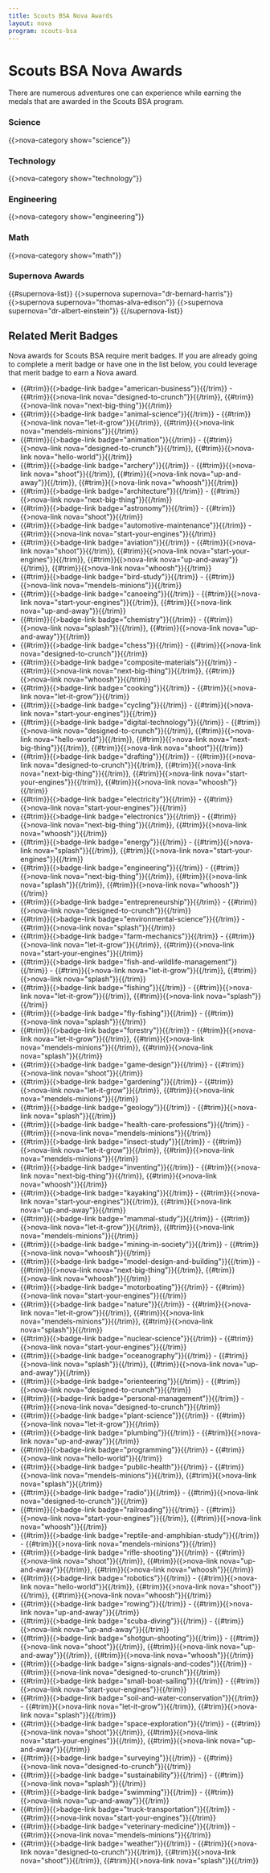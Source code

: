 ```yaml
---
title: Scouts BSA Nova Awards
layout: nova
program: scouts-bsa
---
```


# Scouts BSA Nova Awards

There are numerous adventures one can experience while earning the medals that are awarded in the Scouts BSA program.

### Science

{{>nova-category show="science"}}

### Technology

{{>nova-category show="technology"}}

### Engineering

{{>nova-category show="engineering"}}

### Math

{{>nova-category show="math"}}

### Supernova Awards

{{#supernova-list}}
{{>supernova supernova="dr-bernard-harris"}}
{{>supernova supernova="thomas-alva-edison"}}
{{>supernova supernova="dr-albert-einstein"}}
{{/supernova-list}}

## Related Merit Badges

Nova awards for Scouts BSA require merit badges. If you are already going to complete a merit badge or have one in the list below, you could leverage that merit badge to earn a Nova award.

<div class="Colmc(2)--_sml Colmc(1)--sml Mt(0.6em)">

* {{#trim}}{{>badge-link badge="american-business"}}{{/trim}} - {{#trim}}{{>nova-link nova="designed-to-crunch"}}{{/trim}}, {{#trim}}{{>nova-link nova="next-big-thing"}}{{/trim}}
* {{#trim}}{{>badge-link badge="animal-science"}}{{/trim}} - {{#trim}}{{>nova-link nova="let-it-grow"}}{{/trim}}, {{#trim}}{{>nova-link nova="mendels-minions"}}{{/trim}}
* {{#trim}}{{>badge-link badge="animation"}}{{/trim}} - {{#trim}}{{>nova-link nova="designed-to-crunch"}}{{/trim}}, {{#trim}}{{>nova-link nova="hello-world"}}{{/trim}}
* {{#trim}}{{>badge-link badge="archery"}}{{/trim}} - {{#trim}}{{>nova-link nova="shoot"}}{{/trim}}, {{#trim}}{{>nova-link nova="up-and-away"}}{{/trim}}, {{#trim}}{{>nova-link nova="whoosh"}}{{/trim}}
* {{#trim}}{{>badge-link badge="architecture"}}{{/trim}} - {{#trim}}{{>nova-link nova="next-big-thing"}}{{/trim}}
* {{#trim}}{{>badge-link badge="astronomy"}}{{/trim}} - {{#trim}}{{>nova-link nova="shoot"}}{{/trim}}
* {{#trim}}{{>badge-link badge="automotive-maintenance"}}{{/trim}} - {{#trim}}{{>nova-link nova="start-your-engines"}}{{/trim}}
* {{#trim}}{{>badge-link badge="aviation"}}{{/trim}} - {{#trim}}{{>nova-link nova="shoot"}}{{/trim}}, {{#trim}}{{>nova-link nova="start-your-engines"}}{{/trim}}, {{#trim}}{{>nova-link nova="up-and-away"}}{{/trim}}, {{#trim}}{{>nova-link nova="whoosh"}}{{/trim}}
* {{#trim}}{{>badge-link badge="bird-study"}}{{/trim}} - {{#trim}}{{>nova-link nova="mendels-minions"}}{{/trim}}
* {{#trim}}{{>badge-link badge="canoeing"}}{{/trim}} - {{#trim}}{{>nova-link nova="start-your-engines"}}{{/trim}}, {{#trim}}{{>nova-link nova="up-and-away"}}{{/trim}}
* {{#trim}}{{>badge-link badge="chemistry"}}{{/trim}} - {{#trim}}{{>nova-link nova="splash"}}{{/trim}}, {{#trim}}{{>nova-link nova="up-and-away"}}{{/trim}}
* {{#trim}}{{>badge-link badge="chess"}}{{/trim}} - {{#trim}}{{>nova-link nova="designed-to-crunch"}}{{/trim}}
* {{#trim}}{{>badge-link badge="composite-materials"}}{{/trim}} - {{#trim}}{{>nova-link nova="next-big-thing"}}{{/trim}}, {{#trim}}{{>nova-link nova="whoosh"}}{{/trim}}
* {{#trim}}{{>badge-link badge="cooking"}}{{/trim}} - {{#trim}}{{>nova-link nova="let-it-grow"}}{{/trim}}
* {{#trim}}{{>badge-link badge="cycling"}}{{/trim}} - {{#trim}}{{>nova-link nova="start-your-engines"}}{{/trim}}
* {{#trim}}{{>badge-link badge="digital-technology"}}{{/trim}} - {{#trim}}{{>nova-link nova="designed-to-crunch"}}{{/trim}}, {{#trim}}{{>nova-link nova="hello-world"}}{{/trim}}, {{#trim}}{{>nova-link nova="next-big-thing"}}{{/trim}}, {{#trim}}{{>nova-link nova="shoot"}}{{/trim}}
* {{#trim}}{{>badge-link badge="drafting"}}{{/trim}} - {{#trim}}{{>nova-link nova="designed-to-crunch"}}{{/trim}}, {{#trim}}{{>nova-link nova="next-big-thing"}}{{/trim}}, {{#trim}}{{>nova-link nova="start-your-engines"}}{{/trim}}, {{#trim}}{{>nova-link nova="whoosh"}}{{/trim}}
* {{#trim}}{{>badge-link badge="electricity"}}{{/trim}} - {{#trim}}{{>nova-link nova="start-your-engines"}}{{/trim}}
* {{#trim}}{{>badge-link badge="electronics"}}{{/trim}} - {{#trim}}{{>nova-link nova="next-big-thing"}}{{/trim}}, {{#trim}}{{>nova-link nova="whoosh"}}{{/trim}}
* {{#trim}}{{>badge-link badge="energy"}}{{/trim}} - {{#trim}}{{>nova-link nova="splash"}}{{/trim}}, {{#trim}}{{>nova-link nova="start-your-engines"}}{{/trim}}
* {{#trim}}{{>badge-link badge="engineering"}}{{/trim}} - {{#trim}}{{>nova-link nova="next-big-thing"}}{{/trim}}, {{#trim}}{{>nova-link nova="splash"}}{{/trim}}, {{#trim}}{{>nova-link nova="whoosh"}}{{/trim}}
* {{#trim}}{{>badge-link badge="entrepreneurship"}}{{/trim}} - {{#trim}}{{>nova-link nova="designed-to-crunch"}}{{/trim}}
* {{#trim}}{{>badge-link badge="environmental-science"}}{{/trim}} - {{#trim}}{{>nova-link nova="splash"}}{{/trim}}
* {{#trim}}{{>badge-link badge="farm-mechanics"}}{{/trim}} - {{#trim}}{{>nova-link nova="let-it-grow"}}{{/trim}}, {{#trim}}{{>nova-link nova="start-your-engines"}}{{/trim}}
* {{#trim}}{{>badge-link badge="fish-and-wildlife-management"}}{{/trim}} - {{#trim}}{{>nova-link nova="let-it-grow"}}{{/trim}}, {{#trim}}{{>nova-link nova="splash"}}{{/trim}}
* {{#trim}}{{>badge-link badge="fishing"}}{{/trim}} - {{#trim}}{{>nova-link nova="let-it-grow"}}{{/trim}}, {{#trim}}{{>nova-link nova="splash"}}{{/trim}}
* {{#trim}}{{>badge-link badge="fly-fishing"}}{{/trim}} - {{#trim}}{{>nova-link nova="splash"}}{{/trim}}
* {{#trim}}{{>badge-link badge="forestry"}}{{/trim}} - {{#trim}}{{>nova-link nova="let-it-grow"}}{{/trim}}, {{#trim}}{{>nova-link nova="mendels-minions"}}{{/trim}}, {{#trim}}{{>nova-link nova="splash"}}{{/trim}}
* {{#trim}}{{>badge-link badge="game-design"}}{{/trim}} - {{#trim}}{{>nova-link nova="shoot"}}{{/trim}}
* {{#trim}}{{>badge-link badge="gardening"}}{{/trim}} - {{#trim}}{{>nova-link nova="let-it-grow"}}{{/trim}}, {{#trim}}{{>nova-link nova="mendels-minions"}}{{/trim}}
* {{#trim}}{{>badge-link badge="geology"}}{{/trim}} - {{#trim}}{{>nova-link nova="splash"}}{{/trim}}
* {{#trim}}{{>badge-link badge="health-care-professions"}}{{/trim}} - {{#trim}}{{>nova-link nova="mendels-minions"}}{{/trim}}
* {{#trim}}{{>badge-link badge="insect-study"}}{{/trim}} - {{#trim}}{{>nova-link nova="let-it-grow"}}{{/trim}}, {{#trim}}{{>nova-link nova="mendels-minions"}}{{/trim}}
* {{#trim}}{{>badge-link badge="inventing"}}{{/trim}} - {{#trim}}{{>nova-link nova="next-big-thing"}}{{/trim}}, {{#trim}}{{>nova-link nova="whoosh"}}{{/trim}}
* {{#trim}}{{>badge-link badge="kayaking"}}{{/trim}} - {{#trim}}{{>nova-link nova="start-your-engines"}}{{/trim}}, {{#trim}}{{>nova-link nova="up-and-away"}}{{/trim}}
* {{#trim}}{{>badge-link badge="mammal-study"}}{{/trim}} - {{#trim}}{{>nova-link nova="let-it-grow"}}{{/trim}}, {{#trim}}{{>nova-link nova="mendels-minions"}}{{/trim}}
* {{#trim}}{{>badge-link badge="mining-in-society"}}{{/trim}} - {{#trim}}{{>nova-link nova="whoosh"}}{{/trim}}
* {{#trim}}{{>badge-link badge="model-design-and-building"}}{{/trim}} - {{#trim}}{{>nova-link nova="next-big-thing"}}{{/trim}}, {{#trim}}{{>nova-link nova="whoosh"}}{{/trim}}
* {{#trim}}{{>badge-link badge="motorboating"}}{{/trim}} - {{#trim}}{{>nova-link nova="start-your-engines"}}{{/trim}}
* {{#trim}}{{>badge-link badge="nature"}}{{/trim}} - {{#trim}}{{>nova-link nova="let-it-grow"}}{{/trim}}, {{#trim}}{{>nova-link nova="mendels-minions"}}{{/trim}}, {{#trim}}{{>nova-link nova="splash"}}{{/trim}}
* {{#trim}}{{>badge-link badge="nuclear-science"}}{{/trim}} - {{#trim}}{{>nova-link nova="start-your-engines"}}{{/trim}}
* {{#trim}}{{>badge-link badge="oceanography"}}{{/trim}} - {{#trim}}{{>nova-link nova="splash"}}{{/trim}}, {{#trim}}{{>nova-link nova="up-and-away"}}{{/trim}}
* {{#trim}}{{>badge-link badge="orienteering"}}{{/trim}} - {{#trim}}{{>nova-link nova="designed-to-crunch"}}{{/trim}}
* {{#trim}}{{>badge-link badge="personal-management"}}{{/trim}} - {{#trim}}{{>nova-link nova="designed-to-crunch"}}{{/trim}}
* {{#trim}}{{>badge-link badge="plant-science"}}{{/trim}} - {{#trim}}{{>nova-link nova="let-it-grow"}}{{/trim}}
* {{#trim}}{{>badge-link badge="plumbing"}}{{/trim}} - {{#trim}}{{>nova-link nova="up-and-away"}}{{/trim}}
* {{#trim}}{{>badge-link badge="programming"}}{{/trim}} - {{#trim}}{{>nova-link nova="hello-world"}}{{/trim}}
* {{#trim}}{{>badge-link badge="public-health"}}{{/trim}} - {{#trim}}{{>nova-link nova="mendels-minions"}}{{/trim}}, {{#trim}}{{>nova-link nova="splash"}}{{/trim}}
* {{#trim}}{{>badge-link badge="radio"}}{{/trim}} - {{#trim}}{{>nova-link nova="designed-to-crunch"}}{{/trim}}
* {{#trim}}{{>badge-link badge="railroading"}}{{/trim}} - {{#trim}}{{>nova-link nova="start-your-engines"}}{{/trim}}, {{#trim}}{{>nova-link nova="whoosh"}}{{/trim}}
* {{#trim}}{{>badge-link badge="reptile-and-amphibian-study"}}{{/trim}} - {{#trim}}{{>nova-link nova="mendels-minions"}}{{/trim}}
* {{#trim}}{{>badge-link badge="rifle-shooting"}}{{/trim}} - {{#trim}}{{>nova-link nova="shoot"}}{{/trim}}, {{#trim}}{{>nova-link nova="up-and-away"}}{{/trim}}, {{#trim}}{{>nova-link nova="whoosh"}}{{/trim}}
* {{#trim}}{{>badge-link badge="robotics"}}{{/trim}} - {{#trim}}{{>nova-link nova="hello-world"}}{{/trim}}, {{#trim}}{{>nova-link nova="shoot"}}{{/trim}}, {{#trim}}{{>nova-link nova="whoosh"}}{{/trim}}
* {{#trim}}{{>badge-link badge="rowing"}}{{/trim}} - {{#trim}}{{>nova-link nova="up-and-away"}}{{/trim}}
* {{#trim}}{{>badge-link badge="scuba-diving"}}{{/trim}} - {{#trim}}{{>nova-link nova="up-and-away"}}{{/trim}}
* {{#trim}}{{>badge-link badge="shotgun-shooting"}}{{/trim}} - {{#trim}}{{>nova-link nova="shoot"}}{{/trim}}, {{#trim}}{{>nova-link nova="up-and-away"}}{{/trim}}, {{#trim}}{{>nova-link nova="whoosh"}}{{/trim}}
* {{#trim}}{{>badge-link badge="signs-signals-and-codes"}}{{/trim}} - {{#trim}}{{>nova-link nova="designed-to-crunch"}}{{/trim}}
* {{#trim}}{{>badge-link badge="small-boat-sailing"}}{{/trim}} - {{#trim}}{{>nova-link nova="start-your-engines"}}{{/trim}}
* {{#trim}}{{>badge-link badge="soil-and-water-conservation"}}{{/trim}} - {{#trim}}{{>nova-link nova="let-it-grow"}}{{/trim}}, {{#trim}}{{>nova-link nova="splash"}}{{/trim}}
* {{#trim}}{{>badge-link badge="space-exploration"}}{{/trim}} - {{#trim}}{{>nova-link nova="shoot"}}{{/trim}}, {{#trim}}{{>nova-link nova="start-your-engines"}}{{/trim}}, {{#trim}}{{>nova-link nova="up-and-away"}}{{/trim}}
* {{#trim}}{{>badge-link badge="surveying"}}{{/trim}} - {{#trim}}{{>nova-link nova="designed-to-crunch"}}{{/trim}}
* {{#trim}}{{>badge-link badge="sustainability"}}{{/trim}} - {{#trim}}{{>nova-link nova="splash"}}{{/trim}}
* {{#trim}}{{>badge-link badge="swimming"}}{{/trim}} - {{#trim}}{{>nova-link nova="up-and-away"}}{{/trim}}
* {{#trim}}{{>badge-link badge="truck-transportation"}}{{/trim}} - {{#trim}}{{>nova-link nova="start-your-engines"}}{{/trim}}
* {{#trim}}{{>badge-link badge="veterinary-medicine"}}{{/trim}} - {{#trim}}{{>nova-link nova="mendels-minions"}}{{/trim}}
* {{#trim}}{{>badge-link badge="weather"}}{{/trim}} - {{#trim}}{{>nova-link nova="designed-to-crunch"}}{{/trim}}, {{#trim}}{{>nova-link nova="shoot"}}{{/trim}}, {{#trim}}{{>nova-link nova="splash"}}{{/trim}}

</div>

